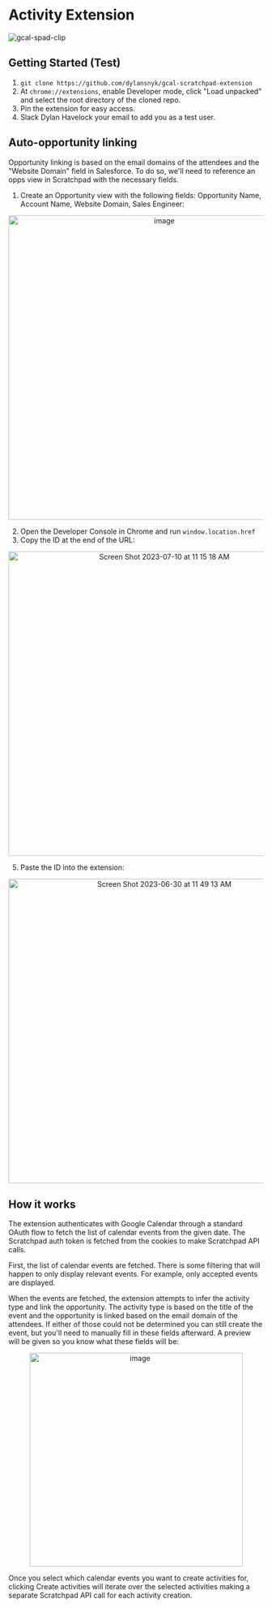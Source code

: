 # Activity Extension

![gcal-spad-clip](https://github.com/dylansnyk/gcal-scratchpad-extension/assets/94395157/23590190-ab96-44b9-abb2-cca0afed7b0f)

## Getting Started (Test)

1. `git clone https://github.com/dylansnyk/gcal-scratchpad-extension`
2. At `chrome://extensions`, enable Developer mode, click "Load unpacked" and select the root directory of the cloned repo.
3. Pin the extension for easy access.
4. Slack Dylan Havelock your email to add you as a test user.

## Auto-opportunity linking

Opportunity linking is based on the email domains of the attendees and the "Website Domain" field in Salesforce. To do so, we'll need to reference an opps view in Scratchpad with the necessary fields.

1. Create an Opportunity view with the following fields: Opportunity Name, Account Name, Website Domain, Sales Engineer:
<p align="center"><img width="600" alt="image" src="https://github.com/dylansnyk/gcal-scratchpad-extension/assets/94395157/2fdf44af-e410-4352-8a93-2fb6a4b70bcf"></p>

2. Open the Developer Console in Chrome and run `window.location.href`
4. Copy the ID at the end of the URL:
<p align="center"><img width="600" alt="Screen Shot 2023-07-10 at 11 15 18 AM" src="https://github.com/dylansnyk/gcal-scratchpad-extension/assets/94395157/1c0602ea-5a74-4963-b72a-f7a9a5683947"></p>

5. Paste the ID into the extension:
<p align="center"><img width="600" alt="Screen Shot 2023-06-30 at 11 49 13 AM" src="https://github.com/dylansnyk/gcal-scratchpad-extension/assets/94395157/8baa06ee-01ad-49f7-91e2-d2203f4e1ef4"></p>

## How it works

The extension authenticates with Google Calendar through a standard OAuth flow to fetch the list of calendar events from the given date. The Scratchpad auth token is fetched from the cookies to make Scratchpad API calls.

First, the list of calendar events are fetched. There is some filtering that will happen to only display relevant events. For example, only accepted events are displayed.

When the events are fetched, the extension attempts to infer the activity type and link the opportunity. The activity type is based on the title of the event and the opportunity is linked based on the email domain of the attendees. If either of those could not be determined you can still create the event, but you'll need to manually fill in these fields afterward. A preview will be given so you know what these fields will be:

<p align="center"><img width="421" alt="image" src="https://github.com/dylansnyk/gcal-scratchpad-extension/assets/94395157/88ae9034-dbb0-4c6a-b5e8-9f918c9e5984"></p>

Once you select which calendar events you want to create activities for, clicking Create activities will iterate over the selected activities making a separate Scratchpad API call for each activity creation.
